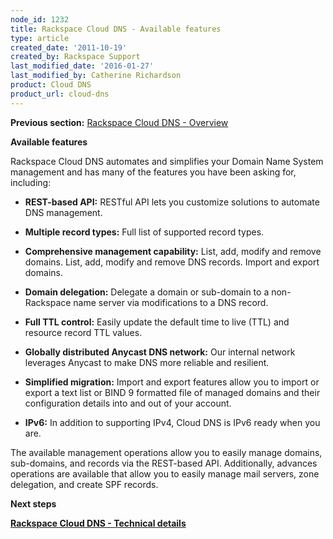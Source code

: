 ```yaml
---
node_id: 1232
title: Rackspace Cloud DNS - Available features
type: article
created_date: '2011-10-19'
created_by: Rackspace Support
last_modified_date: '2016-01-27'
last_modified_by: Catherine Richardson
product: Cloud DNS
product_url: cloud-dns
---
```


**Previous section:** [Rackspace Cloud DNS -
Overview](/how-to/rackspace-cloud-dns-overview)

**Available features**

Rackspace Cloud DNS automates and simplifies your Domain Name System
management and has many of the features you have been asking for,
including:

-   **REST-based API:** RESTful API lets you customize solutions to
    automate DNS management.



-   **Multiple record types:** Full list of supported record types.



-   **Comprehensive management capability:** List, add, modify and
    remove domains. List, add, modify and remove DNS records. Import and
    export domains.



-   **Domain delegation:** Delegate a domain or sub-domain to a
    non-Rackspace name server via modifications to a DNS record.



-   **Full TTL control:** Easily update the default time to live (TTL)
    and resource record TTL values.



-   **Globally distributed Anycast DNS network:** Our internal network
    leverages Anycast to make DNS more reliable and resilient.



-   **Simplified migration:** Import and export features allow you to
    import or export a text list or BIND 9 formatted file of managed
    domains and their configuration details into and out of your
    account.



-   **IPv6:** In addition to supporting IPv4, Cloud DNS is IPv6 ready
    when you are.

The available management operations allow you to easily manage domains,
sub-domains, and records via the REST-based API. Additionally, advances
operations are available that allow you to easily manage mail servers,
zone delegation, and create SPF records.

**Next steps**

**[Rackspace Cloud DNS - Technical
details](/how-to/rackspace-cloud-dns-technical-details)**
